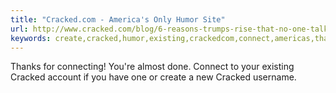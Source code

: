 ```yaml
---
title: "Cracked.com - America's Only Humor Site"
url: http://www.cracked.com/blog/6-reasons-trumps-rise-that-no-one-talks-about_p2/
keywords: create,cracked,humor,existing,crackedcom,connect,americas,thanks,youre,account,site,username,connecting
---
```

Thanks for connecting! You\'re almost done. Connect to your existing Cracked account if you have one or create a new Cracked username.
